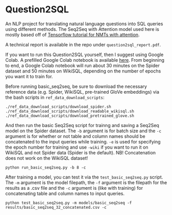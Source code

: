 # Question2SQL
An NLP project for translating natural language questions into SQL queries using different methods. The Seq2Seq with Attention model used here is mostly based off of [Tensorflow tutorial for NMTs with attention](https://www.tensorflow.org/text/tutorials/nmt_with_attention).

A technical report is available in the repo under `question2sql_report.pdf`.

If you want to run this Question2SQL yourself, then I suggest using Google Colab. A prefilled Google Colab notebook is available [here](https://colab.research.google.com/drive/1jnamy1Rm_HqOWXAO-wf7k8rd5WpEJK03?usp=sharing). From beginning to end, a Google Colab notebook will run about 30 minutes on the Spider dataset and 50 minutes on WikiSQL, depending on the number of epochs you want it to train for.

Before running basic_seq2seq, be sure to download the necessary reference data (e.g. Spider, WikiSQL, pre-trained GloVe embeddings) via the bash scripts in `ref_data_download_scripts`:
```
./ref_data_download_scripts/download_spider.sh
./ref_data_download_scripts/download_readable_wikisql.sh
./ref_data_download_scripts/download_pretrained_glove.sh
```
And then run the basic Seq2Seq script for trainng and saving a Seq2Seq model on the Spider dataset. 
The `-b` argument is for batch size and the `-c` argument is for whether or not table and column names should be concatenated to the input queries while training. `-e` is used for specifying the epoch number for training and use `-wiki` if you want to run it on WikiSQL and not Spider data (Spider is the default). NB! Concatenation does not work on the WikiSQL dataset!
```
python run_basic_seq2seq.py -b 8 -c
```
After training a model, you can test it via the `test_basic_seq2seq.py` script. 
The `-m` argument is the model filepath, the `-f` argument is the filepath for the results as a .csv file and the `-c` argument is (like with training) for concatenating table and column names to input queries.
```
python test_basic_seq2seq.py -m models/basic_seq2seq -f results/basic_seq2seq_32_concatenated.csv -c
```
